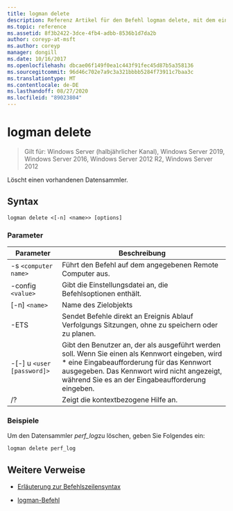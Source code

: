 ```yaml
---
title: logman delete
description: Referenz Artikel für den Befehl logman delete, mit dem ein vorhandener Datensammler gelöscht wird.
ms.topic: reference
ms.assetid: 8f3b2422-3dce-4fb4-adbb-8536b1d7da2b
author: coreyp-at-msft
ms.author: coreyp
manager: dongill
ms.date: 10/16/2017
ms.openlocfilehash: dbcae06f149f0ea1c443f91fec45d87b5a358136
ms.sourcegitcommit: 96d46c702e7a9c3a321bbbb5284f73911c7baa3c
ms.translationtype: MT
ms.contentlocale: de-DE
ms.lasthandoff: 08/27/2020
ms.locfileid: "89023804"
---
```

# <a name="logman-delete"></a>logman delete

> Gilt für: Windows Server (halbjährlicher Kanal), Windows Server 2019, Windows Server 2016, Windows Server 2012 R2, Windows Server 2012

Löscht einen vorhandenen Datensammler.

## <a name="syntax"></a>Syntax

```
logman delete <[-n] <name>> [options]
```

### <a name="parameters"></a>Parameter

| Parameter | Beschreibung |
| --------- | ----------- |
| -s `<computer name>` | Führt den Befehl auf dem angegebenen Remote Computer aus. |
| -config `<value>` | Gibt die Einstellungsdatei an, die Befehlsoptionen enthält. |
| [-n] `<name>` | Name des Zielobjekts |
| -ETS | Sendet Befehle direkt an Ereignis Ablauf Verfolgungs Sitzungen, ohne zu speichern oder zu planen. |
| -[-] u `<user [password]>` | Gibt den Benutzer an, der als ausgeführt werden soll. Wenn Sie einen als Kennwort eingeben, wird \* eine Eingabeaufforderung für das Kennwort ausgegeben. Das Kennwort wird nicht angezeigt, während Sie es an der Eingabeaufforderung eingeben. |
| /? | Zeigt die kontextbezogene Hilfe an. |

### <a name="examples"></a>Beispiele

Um den Datensammler *perf_log*zu löschen, geben Sie Folgendes ein:

```
logman delete perf_log
```

## <a name="additional-references"></a>Weitere Verweise

- [Erläuterung zur Befehlszeilensyntax](command-line-syntax-key.md)

- [logman-Befehl](logman.md)
